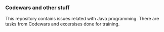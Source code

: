 ### Codewars and other stuff

This repository contains issues related with Java programming. 
There are tasks from Codewars and excersises done for training.
